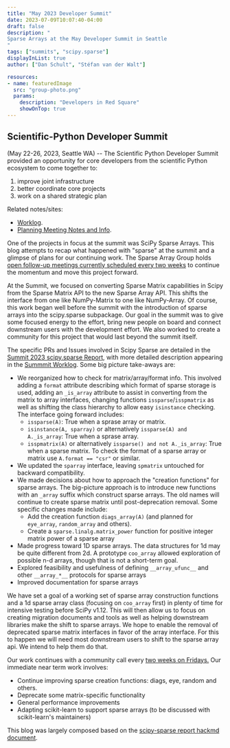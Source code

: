 ```yaml
---
title: "May 2023 Developer Summit"
date: 2023-07-09T10:07:40-04:00
draft: false
description: "
Sparse Arrays at the May Developer Summit in Seattle
"
tags: ["summits", "scipy.sparse"]
displayInList: true
author: ["Dan Schult", "Stéfan van der Walt"]

resources:
- name: featuredImage
  src: "group-photo.png"
  params:
    description: "Developers in Red Square"
    showOnTop: true
---
```


## Scientific-Python Developer Summit

(May 22-26, 2023, Seattle WA) --
The Scientific Python Developer Summit provided an opportunity
for core developers from the scientific Python ecosystem to come together to:

1. improve joint infrastructure
2. better coordinate core projects
3. work on a shared strategic plan

Related notes/sites:

- [Worklog](https://hackmd.io/iEtdfbxfSbGwOAJTXmqyIQ?view).
- [Planning Meeting Notes and Info](https://blog.scientific-python.org).

One of the projects in focus at the summit was SciPy Sparse Arrays.
This blog attempts to recap what happened with "sparse" at the summit
and a glimpse of plans for our continuing work. The Sparse Array Group
holds [open follow-up meetings currently scheduled every two weeks](~/SPorgBlog/content/posts/scientific-python/2023-developer-summit)
to continue the momentum and move this project forward.

At the Summit, we focused on converting Sparse Matrix capabilities
in Scipy from the Sparse Matrix API to the new Sparse Array API. This
shifts the interface from one like NumPy-Matrix to one like NumPy-Array.
Of course, this work began well before the summit with the introduction
of sparse arrays into the scipy.sparse subpackage.
Our goal in the summit was to give some focused energy to the effort,
bring new people on board and connect downstream users with the development
effort. We also worked to create a community for this project that would
last beyond the summit itself.

The specific PRs and Issues involved in Scipy Sparse are detailed in the
[Summit 2023 scipy.sparse Report](https://hackmd.io/1Q2832LDR_2Uv_-cV-wnYg),
with more detailed description appearing in the
[Summmit Worklog](https://hackmd.io/iEtdfbxfSbGwOAJTXmqyIQ?view).
Some big picture take-aways are:

- We reorganized how to check for matrix/array/format info. This involved
  adding a `format` attribute describing which format of sparse storage is used,
  adding an `_is_array` attribute to assist in converting from the matrix to array
  interfaces, changing functions `issparse`/`isspmatrix` as well as shifting
  the class hierarchy to allow easy `isinstance` checking.
  The interface going forward includes:
  - `issparse(A)`: True when a sprase array or matrix.
  - `isinstance(A, sparray)` or alternatively `issparse(A) and A._is_array`: True when a sprase array.
  - `isspmatrix(A)` or alternatively `issparse() and not A._is_array`: True when a sparse matrix.
    To check the format of a sparse array or matrix use `A.format == "csr"` or similar.
- We updated the `sparray` interface, leaving `spmatrix` untouched for backward compatibility.
- We made decisions about how to approach the "creation functions" for sparse arrays.
  The big-picture approach is to introduce new functions with an `_array` suffix which
  construct sparse arrays. The old names will continue to create sparse matrix until
  post-deprecation removal.
  Some specific changes made include:
  - Add the creation function `diags_array(A)` (and planned for `eye_array`, `random_array` and others).
  - Create a `sparse.linalg.matrix_power` function for positive integer matrix power of a sparse array
- Made progress toward 1D sparse arrays. The data structures for 1d may be quite different from 2d.
  A prototype `coo_array` allowed exploration of possible n-d arrays, though that is not a short-term goal.
- Explored feasibility and usefulness of defining `__array_ufunc__` and other `__array_*__` protocols for sparse arrays
- Improved documentation for sparse arrays

We have set a goal of a working set of sparse array construction functions
and a 1d sparse array class (focusing on `coo_array` first) in plenty of
time for intensive testing before SciPy v1.12. This will then allow us to
focus on creating migration documents and tools as well as helping downstream
libraries make the shift to sparse arrays. We hope to enable the removal of
deprecated sparse matrix interfaces in favor of the array interface. For this
to happen we will need most downstream users to shift to the sparse array api.
We intend to help them do that.

Our work continues with a community call every [two weeks on Fridays.](~/SPorgBlog/content/posts/scientific-python/2023-developer-summit)
Our immediate near term work involves:

- Continue improving sparse creation functions: diags, eye, random and others.
- Deprecate some matrix-specific functionality
- General performance improvements
- Adapting scikit-learn to support sparse arrays (to be discussed with scikit-learn's maintainers)

This blog was largely composed based on the [scipy-sparse report hackmd document](https://hackmd.io/1Q2832LDR_2Uv_-cV-wnYg).
